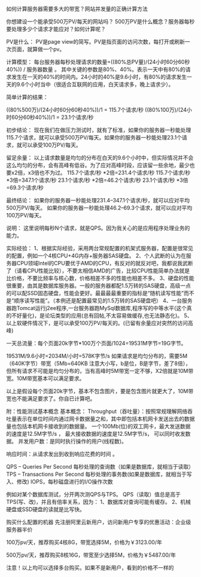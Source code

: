 
如何计算服务器需要多大的带宽？网站并发量的正确计算方法

你想建设一个能承受500万PV/每天的网站吗？ 500万PV是什么概念？服务器每秒要处理多少个请求才能应对？如何计算呢？

PV是什么：
PV是page view的简写。PV是指页面的访问次数，每打开或刷新一次页面，就算做一个pv。

计算模型：
每台服务器每秒处理请求的数量=((80%总PV量)/(24小时60分60秒40%)) / 服务器数量 。
其中关键的参数是80%、40%。表示一天中有80%的请求发生在一天的40%的时间内。24小时的40%是9.6小时，有80%的请求发生一天的9.6个小时当中（很适合互联网的应用，白天请求多，晚上请求少）。

简单计算的结果：

((80%500万)/(24小时60分60秒40%))/1 = 115.7个请求/秒
((80%100万)/(24小时60分60秒40%))/1 = 23.1个请求/秒

初步结论：
现在我们在做压力测试时，就有了标准，如果你的服务器一秒能处理115.7个请求，就可以承受500万PV/每天。如果你的服务器一秒能处理23.1个请求，就可以承受100万PV/每天。

留足余量：
以上请求数量是均匀的分布在白天的9.6个小时中，但实际情况并不会这么均匀的分布，会有高峰有低谷。为了应对高峰时段，应该留一些余地，最少也要x2倍，x3倍也不为过。
115.7个请求/秒 *2倍=231.4个请求/秒
115.7个请求/秒 *3倍=347.1个请求/秒
23.1个请求/秒 *2倍=46.2个请求/秒
23.1个请求/秒 *3倍=69.3个请求/秒

最终结论：
如果你的服务器一秒能处理231.4–347.1个请求/秒，就可以应对平均500万PV/每天。
如果你的服务器一秒能处理46.2–69.3个请求，就可以应对平均100万PV/每天。

说明：
这里说明每秒N个请求，就是QPS。因为我关心的是应用程序处理业务的能力。

实际经验：
1、根据实际经验，采用两台常规配置的机架式服务器，配置是很常见的配置，例如一个4核CPU+4G内存+服务器SAS硬盘。
2、个人武断的认为在服务器CPU领域Intel的CPU要优于AMD的CPU，有反对的就反对吧，我都说我武断了（请看CPU性能比较），不要太相信AMD的广告，比较CPU性能简单办法就是比价格，不要比频率与核心数，价格相差不多的性能也相差不多。
3、硬盘的性能很重要，由其是数据库服务器。一般的服务器都配1.5万转的SAS硬盘，高级一点的可以配SSD固态硬盘，性能会更好。最最最最重要的指标是“随机读写性能”而不是“顺序读写性能”。（本例还是配置最常见的1.5万转的SAS硬盘吧）
4、一台服务器跑Tomcat运行j2ee程序,一台服务器跑MySql数据库,程序写的中等水平(这个真的不好量化)，是论坛类型的应用(总有回帖,不太容易做缓存,也无法静态化)。
5、以上软硬件情况下，是可以承受100万PV/每天的。(已留有余量应对突然的访问高峰)

一天总流量：每个页面20k字节*100万个页面/1024=19531M字节=19G字节。

19531M/9.6小时=2034M/小时=578K字节/s   如果请求是均匀分布的，需要5M（640K字节）带宽（5Mb=640KB 注意大小写，b是位，B是字节，差了8倍），但所有请求不可能是均匀分布的，当有高峰时5M带宽一定不够，X2倍就是10M带宽。10M带宽基本可以满足要求。

以上是假设每个页面20k字节，基本不包含图片，要是包含图片就更大了，10M带宽也不能满足要求了。你自已计算吧。

附：性能测试基本概念
基本概念：
Throughput（吞吐量）：按照常规理解网络吞吐量表示在单位时间内通过网卡数据量之和，其中即包括本机网卡发送出去的数据量也包括本机网卡接收到的数据量。 一个100Mb(位)的双工网卡，最大发送数据的速度是12.5M字节/s ， 最大接收数据的速度是12.5M字节/s， 可以同时收发数据。
并发用户数：是同时执行操作的用户(线程数)。

响应时间：从请求发出到收到响应花费的时间 。

QPS – Queries Per Second 每秒处理的查询数（如果是数据库，就相当于读取）
TPS – Transactions Per Second 每秒处理的事务数(如果是数据库，就相当于写入、修改)
IOPS，每秒磁盘进行的I/O操作次数

例如对某个数据库测试，分开两次测QPS与TPS。
QPS（读取）值总是高于TPS(写、改)，并且有倍率关系，因为：
1、数据库对查询可能有缓存。
2、机械硬盘或SSD硬盘的读就是比写快。

购买什么配置的机器
先注册阿里云新用户，访问新用户专享的优惠活动：企业级服务器半价

100万pv/天，推荐购买4核8G，带宽选择5M，价格为￥3123.00/年

500万pv/天，推荐购买8核16G，带宽至少选择5M，价格为￥5487.00/年

注意！以上均可以选择多台购买。如果不是新用户，看到的价格不一样的